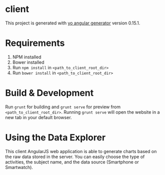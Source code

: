 # client
This project is generated with [yo angular generator](https://github.com/yeoman/generator-angular)
version 0.15.1.

# Requirements
1. NPM installed
2. Bower installed
3. Run `npm install` in ```<path_to_client_root_dir>```
4. Run `bower install` in ```<path_to_client_root_dir>```

# Build & Development
Run `grunt` for building and `grunt serve` for preview from ```<path_to_client_root_dir>```.
Running `grunt serve` will open the website in a new tab in your default browser.

# Using the Data Explorer
This client AngularJS web application is able to generate charts based on the raw data stored in the server. You can easily choose the type of activities, the subject name, and the data source (Smartphone or Smartwatch).
